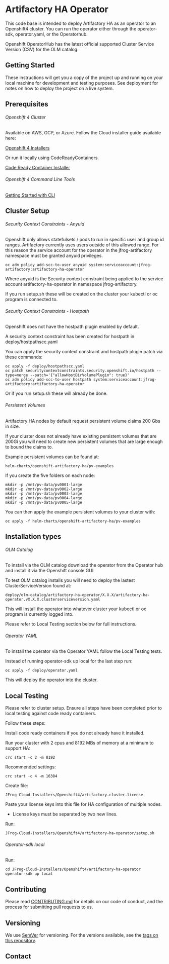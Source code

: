 # Artifactory HA Operator
This code base is intended to deploy Artifactory HA as an operator to an Openshift4 cluster. You can run the operator either through the operator-sdk, operator.yaml, or the Operatorhub.

Openshift OperatorHub has the latest official supported Cluster Service Version (CSV) for the OLM catalog.

## Getting Started

These instructions will get you a copy of the project up and running on your local machine for development and testing purposes. See deployment for notes on how to deploy the project on a live system.

## Prerequisites

###### Openshift 4 Cluster

Available on AWS, GCP, or Azure. Follow the Cloud installer guide available here:

[Openshift 4 Installers](https://cloud.redhat.com/openshift/install)

Or run it locally using CodeReadyContainers.

[Code Ready Container Installer](https://cloud.redhat.com/openshift/install/crc/installer-provisioned)

###### Openshift 4 Command Line Tools

[Getting Started with CLI](https://docs.openshift.com/container-platform/4.2/cli_reference/openshift_cli/getting-started-cli.html)

## Cluster Setup
###### Security Context Constraints - Anyuid

Openshift only allows statefulsets / pods to run in specific user and group id ranges.
Artifactory currently uses users outside of this allowed range.
For this reason the service account for the operator in the jfrog-artifactory namespace must be granted anyuid privileges.

```
oc adm policy add-scc-to-user anyuid system:serviceaccount:jfrog-artifactory:artifactory-ha-operator
```

Where anyuid is the Security context constraint being applied to the service account artifactory-ha-operator in namespace jfrog-artifactory.

If you run setup.sh these will be created on the cluster your kubectl or oc program is connected to.

###### Security Context Constraints - Hostpath

Openshift does not have the hostpath plugin enabled by default.

A security context constraint has been created for hostpath in deploy/hostpathscc.yaml

You can apply the security context constraint and hostpath plugin patch via these commands:

```
oc apply -f deploy/hostpathscc.yaml
oc patch securitycontextconstraints.security.openshift.io/hostpath --type=merge --patch='{"allowHostDirVolumePlugin": true}'
oc adm policy add-scc-to-user hostpath system:serviceaccount:jfrog-artifactory:artifactory-ha-operator
```

Or if you run setup.sh these will already be done.

###### Persistent Volumes

Artifactory HA nodes by default request persistent volume claims 200 Gbs in size. 

If your cluster does not already have existing persistent volumes that are 200Gi you will need to create new persistent volumes that are large enough to bound the claims to.

Example persistent volumes can be found at:

```
helm-charts/openshift-artifactory-ha/pv-examples
```

If you create the five folders on each node:

```
mkdir -p /mnt/pv-data/pv0001-large
mkdir -p /mnt/pv-data/pv0002-large
mkdir -p /mnt/pv-data/pv0003-large
mkdir -p /mnt/pv-data/pv0004-large
mkdir -p /mnt/pv-data/pv0005-large
```

You can then apply the example persistent volumes to your cluster with:

```
oc apply -f helm-charts/openshift-artifactory-ha/pv-examples
```


## Installation types
###### OLM Catalog
To install via the OLM catalog download the operator from the Operator hub and install it via the Openshift console GUI

To test OLM catalog installs you will need to deploy the lastest ClusterServiceVersion found at:

```
deploy/olm-catalog/artifactory-ha-operator/X.X.X/artifactory-ha-operator.vX.X.X.clusterserviceversion.yaml
```

This will install the operator into whatever cluster your kubectl or oc program is currently logged into.

Please refer to Local Testing section below for full instructions.

###### Operator YAML
To install the operator via the Operator YAML follow the Local Testing tests.

Instead of running operator-sdk up local for the last step run:

```
oc apply -f deploy/operator.yaml
```

This will deploy the operator into the cluster.

## Local Testing

Please refer to cluster setup. Ensure all steps have been completed prior to local testing against code ready containers.

Follow these steps:

Install code ready containers if you do not already have it installed.

Run your cluster with 2 cpus and 8192 MBs of memory at a minimum to support HA:

```
crc start -c 2 -m 8192
```

Recommended settings:

```
crc start -c 4 -m 16384
```

Create file: 

```
JFrog-Cloud-Installers/Openshift4/artifactory.cluster.license
```

Paste your license keys into this file for HA configuration of multiple nodes.

* License keys must be separated by two new lines.

Run: 

```
JFrog-Cloud-Installers/Openshift4/artifactory-ha-operator/setup.sh
```

###### Operator-sdk local

Run: 

```
cd JFrog-Cloud-Installers/Openshift4/artifactory-ha-operator
operator-sdk up local
```

## Contributing
Please read [CONTRIBUTING.md](JFrog-Cloud-Installers/Openshift4/artifactory-ha-operator/CONTRIBUTING.md) for details on our code of conduct, and the process for submitting pull requests to us.

## Versioning
We use [SemVer](http://semver.org/) for versioning. For the versions available, see the [tags on this repository](https://github.com/jfrog/JFrog-Cloud-Installers/tags).

## Contact
